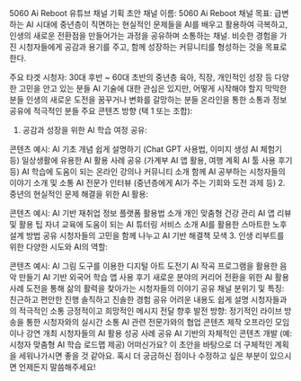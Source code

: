 5060 Ai Reboot 유튜브 채널 기획 초안
채널 이름: 5060 Ai Reboot
채널 목표:
급변하는 AI 시대에 중년층이 직면하는 현실적인 문제들을 AI를 배우고 활용하여 극복하고, 인생의 새로운 전환점을 만들어가는 과정을 공유하며 소통하는 채널. 비슷한 경험을 가진 시청자들에게 공감과 용기를 주고, 함께 성장하는 커뮤니티를 형성하는 것을 목표로 한다.

주요 타겟 시청자:
30대 후반 ~ 60대 초반의 중년층
육아, 직장, 개인적인 성장 등 다양한 고민을 안고 있는 분들
AI 기술에 대한 관심은 있지만, 어떻게 시작해야 할지 막막한 분들
인생의 새로운 도전을 꿈꾸거나 변화를 갈망하는 분들
온라인을 통한 소통과 정보 공유에 적극적인 분들
주요 콘텐츠 방향 (택 1 또는 조합):
1. 공감과 성장을 위한 AI 학습 여정 공유:

콘텐츠 예시:
AI 기초 개념 쉽게 설명하기 (Chat GPT 사용법, 이미지 생성 AI 체험기 등)
일상생활에 유용한 AI 활용 사례 공유 (가계부 AI 앱 활용, 여행 계획 AI 툴 사용 후기 등)
AI 학습에 도움이 되는 온라인 강의나 커뮤니티 소개
함께 AI 공부하는 시청자들의 이야기 소개 및 소통
AI 전문가 인터뷰 (중년층에게 AI가 주는 기회와 도전 과제 등)
2. 중년의 현실적인 문제 해결을 위한 AI 활용:

콘텐츠 예시:
AI 기반 재취업 정보 플랫폼 활용법 소개
개인 맞춤형 건강 관리 AI 앱 리뷰 및 활용 팁
자녀 교육에 도움이 되는 AI 튜터링 서비스 소개
AI를 활용한 스마트한 노후 설계 방법 공유
시청자들의 고민을 함께 나누고 AI 기반 해결책 모색
3. 인생 리부트를 위한 다양한 시도와 AI의 역할:

콘텐츠 예시:
AI 그림 도구를 이용한 디지털 아트 도전기
AI 작곡 프로그램을 활용한 음악 만들기
AI 기반 외국어 학습 앱 사용 후기
새로운 분야의 커리어 전환을 위한 AI 활용 사례
도전을 통해 삶의 활력을 찾아가는 시청자들의 이야기 공유
채널 분위기 및 특징:
친근하고 편안한 진행
솔직하고 진솔한 경험 공유
어려운 내용도 쉽게 설명
시청자들과의 적극적인 소통
긍정적이고 희망적인 메시지 전달
향후 발전 방향:
정기적인 라이브 방송을 통한 시청자와의 실시간 소통
AI 관련 전문가와의 협업 콘텐츠 제작
오프라인 모임이나 강연 개최
시청자들의 AI 활용 성공 사례 공유
AI 기반의 자체적인 콘텐츠 개발 (예: 시청자 맞춤형 AI 학습 로드맵 제공)
어떠신가요? 이 초안을 바탕으로 더 구체적인 계획을 세워나가시면 좋을 것 같아요. 혹시 더 궁금하신 점이나 수정하고 싶은 부분이 있으시면 언제든지 말씀해주세요!